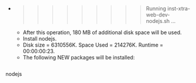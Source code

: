 * >>>>>>>>> Running inst-xtra-web-dev-nodejs.sh ...
  * After this operation, 180 MB of additional disk space will be used.
  * Install nodejs.
  * Disk size = 6310556K. Space Used = 214276K. Runtime = 00:00:00:23.
  * The following NEW packages will be installed:
  ```bash
nodejs
  ```

